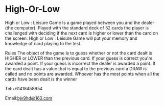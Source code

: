 # High-Or-Low

High or Low : Leisure Game Is a game played between you and the dealer (the computer).
Played with the standard deck of 52 cards the player is challenged with deciding if the next card is higher or lower than the card on the screen. 
High or Low : Leisure Game will put your memory and knowledge of card playing to the test.


Rules
The object of the game is to guess whether or not the card dealt is HIGHER or LOWER than the previous card.
If your guess is correct you're awarded a point.
If your guess is incorrect the dealer is awarded a point.
If the card dealt has a value that is equal to the previous card a DRAW is called and no points are awarded.
Whoever has the most points when all the cards have been dealt is the winner

Tel:+61418458954

Email:bjv9hd@163.com
